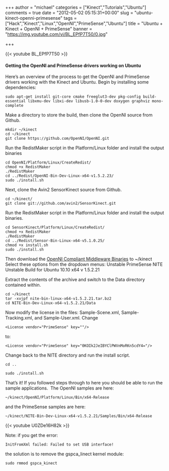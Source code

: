+++
author = "michael"
categories = ["Kinect","Tutorials","Ubuntu"]
comments = true
date = "2012-05-02 05:15:31+00:00"
slug = "ubuntu-kinect-openni-primesense"
tags = ["Hack","Kinect","Linux","OpenNI","PrimeSense","Ubuntu"]
title = "Ubuntu + Kinect + OpenNI + PrimeSense"
banner = "https://img.youtube.com/vi/BL_EPfP7T50/0.jpg"

+++

{{< youtube BL_EPfP7T50 >}}

#### Getting the OpenNI and PrimeSense drivers working on Ubuntu

Here’s an overview of the process to get the OpenNI and PrimeSense drivers working with the Kinect and Ubuntu. Begin by installing some dependencies:

```
sudo apt-get install git-core cmake freeglut3-dev pkg-config build-essential libxmu-dev libxi-dev libusb-1.0-0-dev doxygen graphviz mono-complete
```

Make a directory to store the build, then clone the OpenNI source from Github.

```
mkdir ~/kinect
cd ~/kinect
git clone https://github.com/OpenNI/OpenNI.git
```

Run the RedistMaker script in the Platform/Linux folder and install the output binaries

```
cd OpenNI/Platform/Linux/CreateRedist/
chmod +x RedistMaker
./RedistMaker
cd ../Redist/OpenNI-Bin-Dev-Linux-x64-v1.5.2.23/
sudo ./install.sh
```

Next, clone the Avin2 SensorKinect source from Github.

```
cd ~/kinect/
git clone git://github.com/avin2/SensorKinect.git
```

Run the RedistMaker script in the Platform/Linux folder and install the output binaries.

```
cd SensorKinect/Platform/Linux/CreateRedist/
chmod +x RedistMaker
./RedistMaker
cd ../Redist/Sensor-Bin-Linux-x64-v5.1.0.25/
chmod +x install.sh
sudo ./install.sh
```

Then download the [OpenNI Compliant Middleware Binaries](http://www.openni.org/Downloads/OpenNIModules.aspx) to ~/kinect
Select these options from the dropdown menus:
Unstable
PrimeSense NITE Unstable Build for Ubuntu 10.10 x64 v 1.5.2.21

Extract the contents of the archive and switch to the Data directory contained within.

```
cd ~/kinect
tar -xvjpf nite-bin-linux-x64-v1.5.2.21.tar.bz2
cd NITE-Bin-Dev-Linux-x64-v1.5.2.21/Data
```

Now modify the license in the files: Sample-Scene.xml, Sample-Tracking.xml, and Sample-User.xml. Change

```
<License vendor="PrimeSense" key=""/>
```

to:

```
<License vendor="PrimeSense" key="0KOIk2JeIBYClPWVnMoRKn5cdY4="/>
```

Change back to the NITE directory and run the install script.

```
cd ..

sudo ./install.sh
```

That’s it! If you followed steps through to here you should be able to run the sample applications.  The OpenNI samples are here:

```
~/kinect/OpenNI/Platform/Linux/Bin/x64-Release
```

and the PrimeSense samples are here:

```
~/kinect/NITE-Bin-Dev-Linux-x64-v1.5.2.21/Samples/Bin/x64-Release
```

{{< youtube U0ZDe16H82k >}}

Note: if you get the error:

```
InitFromXml failed: Failed to set USB interface!
```

the solution is to remove the gspca_linect kernel module:

```
sudo rmmod gspca_kinect
```

